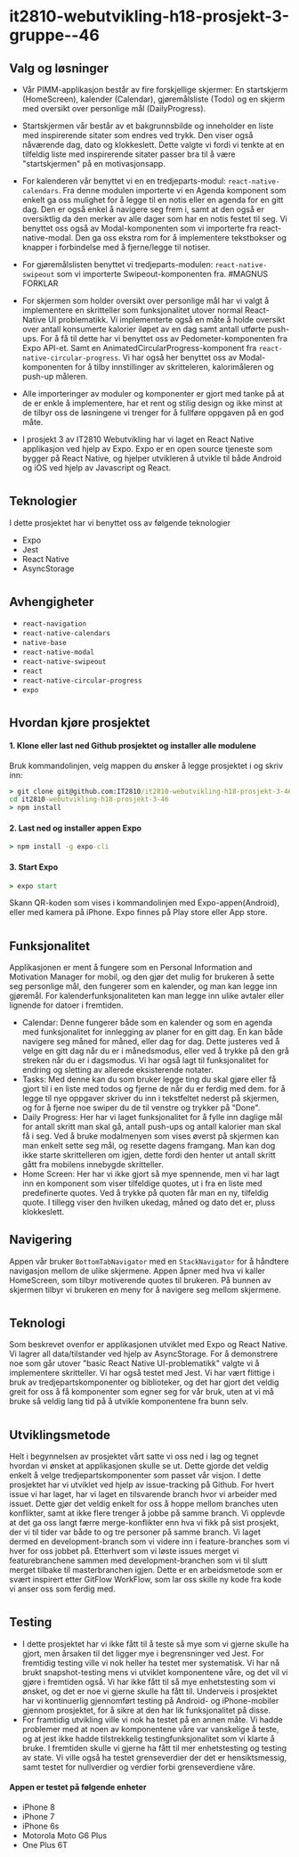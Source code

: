 # it2810-webutvikling-h18-prosjekt-3-gruppe--46

## Valg og løsninger
- Vår PIMM-applikasjon består av fire forskjellige skjermer: En startskjerm (HomeScreen), kalender (Calendar), gjøremålsliste (Todo) og en skjerm med oversikt over personlige mål (DailyProgress).

- Startskjermen vår består av et bakgrunnsbilde og inneholder en liste med inspirerende sitater som endres ved trykk. Den viser også nåværende dag, dato og klokkeslett. Dette valgte vi fordi vi tenkte at en tilfeldig liste med inspirerende sitater passer bra til å være "startskjermen" på en motivasjonsapp.

- For kalenderen vår benyttet vi en en tredjeparts-modul: `react-native-calendars`. Fra denne modulen importerte vi en Agenda komponent som enkelt ga oss mulighet for å legge til en notis eller en agenda for en gitt dag. Den er også enkel å navigere seg frem i, samt at den også er oversiktlig da den merker av alle dager som har en notis festet til seg. Vi benyttet oss også av Modal-komponenten som vi importerte fra react-native-modal. Den ga oss ekstra rom for å implementere tekstbokser og knapper i forbindelse med å fjerne/legge til notiser.

- For gjøremålslisten benyttet vi tredjeparts-modulen: `react-native-swipeout` som vi importerte Swipeout-komponenten fra. #MAGNUS FORKLAR

- For skjermen som holder oversikt over personlige mål har vi valgt å implementere en skritteller som funksjonalitet utover normal React-Native UI problematikk. Vi implementerte også en måte å holde oversikt over antall konsumerte kalorier iløpet av en dag samt antall utførte push-ups. For å få til dette har vi benyttet oss av Pedometer-komponenten fra Expo API-et. Samt en AnimatedCircularProgress-komponent fra `react-native-circular-progress`. Vi har også her benyttet oss av Modal-komponenten for å tilby innstillinger av skritteleren, kalorimåleren og push-up måleren.

- Alle importeringer av moduler og komponenter er gjort med tanke på at de er enkle å implementere, har et rent og stilig design og ikke minst at de tilbyr oss de løsningene vi trenger for å fullføre oppgaven på en god måte. 


- I prosjekt 3 av IT2810 Webutvikling har vi laget en React Native applikasjon ved hjelp av Expo. Expo er en open source tjeneste som bygger på React Native, og hjelper utvikleren å utvikle til både Android og iOS ved hjelp av Javascript og React. 


#

## Teknologier
I dette prosjektet har vi benyttet oss av følgende teknologier
- Expo
- Jest
- React Native
- AsyncStorage

#

## Avhengigheter
- `react-navigation`
- `react-native-calendars`
- `native-base`
- `react-native-modal`
- `react-native-swipeout`
- `react`
- `react-native-circular-progress`
- `expo`

#

## Hvordan kjøre prosjektet
#### 1. Klone eller last ned Github prosjektet og installer alle modulene
Bruk kommandolinjen, velg mappen du ønsker å legge prosjektet i og skriv inn:
```cmd
> git clone git@github.com:IT2810/it2810-webutvikling-h18-prosjekt-3-46.git
cd it2810-webutvikling-h18-prosjekt-3-46 
> npm install
```

#### 2.	Last ned og installer appen Expo
```cmd
> npm install -g expo-cli
```

#### 3.	Start Expo
```cmd
> expo start
```
Skann QR-koden som vises i kommandolinjen med Expo-appen(Android), eller med kamera på iPhone. Expo finnes på Play store eller App store.

#

## Funksjonalitet
Applikasjonen er ment å fungere som en Personal Information and Motivation Manager for mobil, og den gjør det mulig for brukeren å sette seg personlige mål, den fungerer som en kalender, og man kan legge inn gjøremål. For kalenderfunksjonaliteten kan man legge inn ulike avtaler eller lignende for datoer i fremtiden. 

- Calendar: Denne fungerer både som en kalender og som en agenda med funksjonalitet for innlegging av planer for en gitt dag. En kan både navigere seg måned for måned, eller dag for dag. Dette justeres ved å velge en gitt dag når du er i månedsmodus, eller ved å trykke på den grå streken når du er i dagsmodus. Vi har også lagt til funksjonalitet for endring og sletting av allerede eksisterende notater.
- Tasks: Med denne kan du som bruker legge ting du skal gjøre eller få gjort til i en liste med todos og fjerne de når du er ferdig med dem. for å legge til nye oppgaver skriver du inn i tekstfeltet nederst på skjermen, og for å fjerne noe swiper du de til venstre og trykker på "Done".
- Daily Progress: Her har vi laget funksjonalitet for å fylle inn daglige mål for antall skritt man skal gå, antall push-ups og antall kalorier man skal få i seg. Ved å bruke modalmenyen som vises øverst på skjermen kan man enkelt sette seg mål, og resette dagens framgang. Man kan dog ikke starte skrittelleren om igjen, dette fordi den henter ut antall skritt gått fra mobilens innebygde skritteller.
- Home Screen: Her har vi ikke gjort så mye spennende, men vi har lagt inn en komponent som viser tilfeldige quotes, ut i fra en liste med predefinerte quotes. Ved å trykke på quoten får man en ny, tilfeldig quote. I tillegg viser den hvilken ukedag, måned og dato det er, pluss klokkeslett. 

## Navigering
Appen vår bruker `BottomTabNavigator` med en `StackNavigator` for å håndtere navigasjon mellom de ulike skjermene. Appen åpner med hva vi kaller HomeScreen, som tilbyr motiverende quotes til brukeren. På bunnen av skjermen tilbyr vi brukeren en meny for å navigere seg mellom skjermene. 

#

## Teknologi
Som beskrevet ovenfor er applikasjonen utviklet med Expo og React Native. Vi lagrer all data/tilstander ved hjelp av AsyncStorage. For å demonstrere noe som går utover "basic React Native UI-problematikk" valgte vi å implementere skritteller. Vi har også testet med Jest. Vi har vært flittige i bruk av tredjepartskomponenter og biblioteker, og det har gjort det veldig greit for oss å få komponenter som egner seg for vår bruk, uten at vi må bruke så veldig lang tid på å utvikle komponentene fra bunn selv.

#

## Utviklingsmetode
Helt i begynnelsen av prosjektet vårt satte vi oss ned i lag og tegnet hvordan vi ønsket at applikasjonen skulle se ut. Dette gjorde det veldig enkelt å velge tredjepartskomponenter som passet vår visjon.
I dette prosjektet har vi utviklet ved hjelp av issue-tracking på Github. For hvert issue vi har laget, har vi laget en tilsvarende branch hvor vi arbeider med issuet. Dette gjør det veldig enkelt for oss å hoppe mellom branches uten konflikter, samt at ikke flere trenger å jobbe på samme branch. Vi opplevde at det ga oss langt færre merge-konflikter enn hva vi fikk på sist prosjekt, der vi til tider var både to og tre personer på samme branch. Vi laget dermed en development-branch som vi videre inn i feature-branches som vi hver for oss jobbet på. Etterhvert som vi løste issues merget vi featurebranchene sammen med development-branchen som vi til slutt merget tilbake til masterbranchen igjen. Dette er en arbeidsmetode som er svært inspirert etter GitFlow WorkFlow, som lar oss skille ny kode fra kode vi anser oss som ferdig med.
#

## Testing
- I dette prosjektet har vi ikke fått til å teste så mye som vi gjerne skulle ha gjort, men årsaken til det ligger mye i begrensninger ved Jest. For fremtidig testing ville vi nok heller ha testet mer systematisk. Vi har nå brukt snapshot-testing mens vi utviklet komponentene våre, og det vil vi gjøre i fremtiden også. Vi har ikke fått til så mye enhetstesting som vi ønsket, og det er noe vi gjerne skulle ha fått til. Underveis i prosjektet har vi kontinuerlig gjennomført testing på Android- og iPhone-mobiler gjennom prosjektet, for å sikre at den har lik funksjonalitet på disse.
- For framtidig utvikling ville vi nok ha testet på en annen måte. Vi hadde problemer med at noen av komponentene våre var vanskelige å teste, og at jest ikke hadde tilstrekkelig testingfunksjonalitet som vi klarte å bruke. I fremtiden skulle vi gjerne ha fått til mer enhetstesting og testing av state. Vi ville også ha testet grenseverdier der det er hensiktsmessig, samt testet for nullverdier og verdier forbi grenseverdiene våre.
#### Appen er testet på følgende enheter
- iPhone 8
- iPhone 7
- iPhone 6s
- Motorola Moto G6 Plus
- One Plus 6T

#

